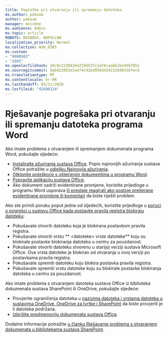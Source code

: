 ```yaml
---
title: Pogreške pri otvaranju ili spremanju datoteka
ms.author: pebaum
author: pebaum
manager: mnirkhe
ms.audience: Admin
ms.topic: article
ROBOTS: NOINDEX, NOFOLLOW
localization_priority: Normal
ms.collection: Adm_O365
ms.custom:
- "9000583"
- "2685"
ms.openlocfilehash: 28c0c22384264229d537c2af6caabb1be4567052
ms.sourcegitcommit: 9ab422063e5a474c92ed956d42d222b90336fecb
ms.translationtype: MT
ms.contentlocale: hr-HR
ms.lasthandoff: 03/11/2020
ms.locfileid: "42600124"
---
```

# <a name="resolve-errors-opening-or-saving-word-files"></a>Rješavanje pogrešaka pri otvaranju ili spremanju datoteka programa Word

Ako imate problema s otvaranjem ili spremanjem dokumenata programa Word, pokušajte sljedeće:

- [Instalirajte ažuriranja sustava Office](https://support.office.com/article/2ab296f3-7f03-43a2-8e50-46de917611c5). Popis najnovijih ažuriranja sustava Office potražite u [odjeljku Najnovija ažuriranja](https://docs.microsoft.com/officeupdates/office-updates-msi).
- [Otklonite poteškoće s oštećenim dokumentima u programu Word](https://docs.microsoft.com/office/troubleshoot/word/damaged-documents-in-word).
- [Popravite aplikaciju sustava Office](https://support.office.com/Article/Repair-an-Office-application-7821d4b6-7c1d-4205-aa0e-a6b40c5bb88b).
- Ako dokument sadrži evidentirane promjene, koristite prijedloge u programu Word usporava [ili prestaje reagirati ako postoje pretjerane evidentirane promjene ili komentari](https://docs.microsoft.com/office/troubleshoot/word/word-stops-responding) da biste riješili problem.

Ako ste primili poruku poput jedne od sljedećih, koristite prijedloge u [poruci o pogrešci u sustavu Office kada postavke pravila registra blokiraju datoteku](https://docs.microsoft.com/office/troubleshoot/settings/file-blocked-in-office):

- Pokušavate otvoriti datoteku koja je blokirana postavkom pravila registra.
- Pokušavate otvoriti vrstu ** \<datoteke\> vrste datoteke** koju su blokirale postavke blokiranja datoteka u centru za pouzdanost.
- Pokušavate otvoriti datoteku stvorenu u starijoj verziji sustava Microsoft Office. Ova vrsta datoteke je blokiran od otvaranja u ovoj verziji po postavkama pravila registra.
- Pokušavate spremiti datoteku koju blokira postavka pravila registra.
- Pokušavate spremiti vrstu datoteke koju su blokirale postavke blokiranja datoteka u centru za pouzdanost.

Ako imate problema s otvaranjem datoteka sustava Office iz biblioteka dokumenata sustava SharePoint ili OneDrive, pokušajte sljedeće:

- Provjerite ograničenja datoteka u [nazivima datoteka i vrstama datoteka u sustavima OneDrive, OneDrive za tvrtke i SharePoint](https://support.office.com/article/64883a5d-228e-48f5-b3d2-eb39e07630fa) da biste provjerili je li datoteka podržana. 
- [Izbrišite predmemoriju dokumenata sustava Office](https://support.office.com/article/b1d3765e-d71b-4bb8-99ca-acd22c42995d
). 

Dodatne informacije potražite [u članku Rješavanje problema s otvaranjem dokumenata u bibliotekama sustava SharePoint](https://support.office.com/article/31329fa1-4ad0-47fc-95d8-bb0c5b12a536).